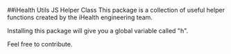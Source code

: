 
##iHealth Utils JS Helper Class
This package is a collection of useful helper functions created by the iHealth engineering team.

Installing this package will give you a global variable called "h".

Feel free to contribute.
